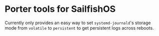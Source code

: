 # Porter tools for SailfishOS

Currently only provides an easy way to set `systemd-journald`'s storage mode
from `volatile` to `persistent` to get persistent logs across reboots.
